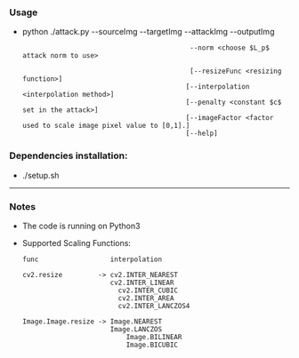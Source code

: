 ### Usage
* python ./attack.py --sourceImg <source image path>
                        						  --targetImg <target image path>
                     							 --attackImg <path to save the attack image>
                     							 --outputImg <output image path>

                 ​								 --norm <choose $L_p$ attack norm to use>
                 
                 ​           					 [--resizeFunc <resizing function>]
                 ​								[--interpolation <interpolation method>]
                 ​								[--penalty <constant $c$ set in the attack>]
                 ​								[--imageFactor <factor used to scale image pixel value to [0,1].]
                 ​								[--help]

### Dependencies installation:
* ./setup.sh
---

### Notes

* The code is running on Python3
* Supported Scaling Functions:
  
      func                  interpolation
    
      cv2.resize         -> cv2.INTER_NEAREST
                            cv2.INTER_LINEAR
	                          cv2.INTER_CUBIC
	                          cv2.INTER_AREA
	                          cv2.INTER_LANCZOS4
    
      Image.Image.resize -> Image.NEAREST
                            Image.LANCZOS
	    	                    Image.BILINEAR
	    	                    Image.BICUBIC
